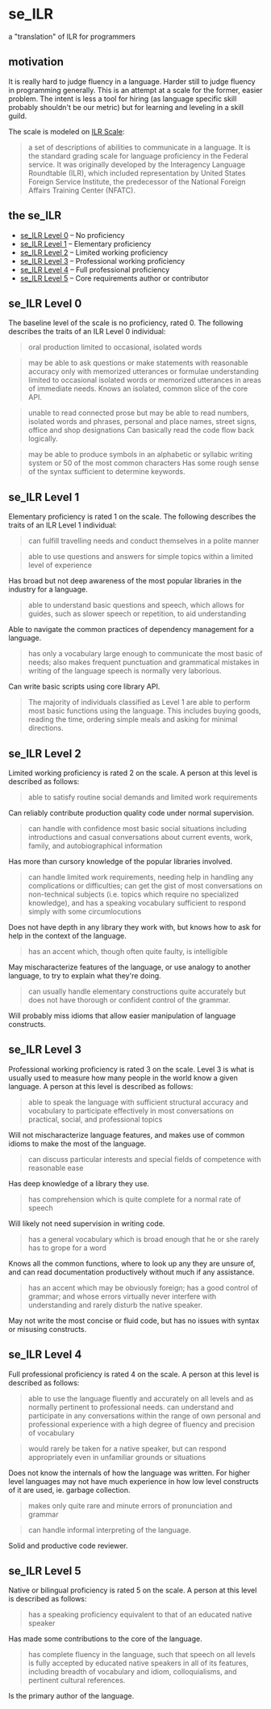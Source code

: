 # se_ILR
a "translation" of ILR for programmers

## motivation
It is really hard to judge fluency in a language. Harder still to judge fluency in programming generally. This is an attempt at a scale for the former, easier problem. The intent is less a tool for hiring (as language specific skill probably shouldn't be our metric) but for learning and leveling in a skill guild.

The scale is modeled on [ILR Scale](https://en.wikipedia.org/wiki/ILR_scale):
> a set of descriptions of abilities to communicate in a language. It is the standard grading scale for language proficiency in the Federal service. It was originally developed by the Interagency Language Roundtable (ILR), which included representation by United States Foreign Service Institute, the predecessor of the National Foreign Affairs Training Center (NFATC).

## the se_ILR
- [se_ILR Level 0](#se_ilr-level-0) – No proficiency
- [se_ILR Level 1](#se_ilr-level-1) – Elementary proficiency
- [se_ILR Level 2](#se_ilr-level-2) – Limited working proficiency
- [se_ILR Level 3](#se_ilr-level-3) – Professional working proficiency
- [se_ILR Level 4](#se_ilr-level-4) – Full professional proficiency
- [se_ILR Level 5](#se_ilr-level-5) – Core requirements author or contributor

## se_ILR Level 0
The baseline level of the scale is no proficiency, rated 0. The following describes the traits of an ILR Level 0 individual:
> oral production limited to occasional, isolated words

> may be able to ask questions or make statements with reasonable accuracy only with memorized utterances or formulae
> understanding limited to occasional isolated words or memorized utterances in areas of immediate needs.
Knows an isolated, common slice of the core API.

> unable to read connected prose but may be able to read numbers, isolated words and phrases, personal and place names, street signs, office and shop designations
Can basically read the code flow back logically.

> may be able to produce symbols in an alphabetic or syllabic writing system or 50 of the most common characters
Has some rough sense of the syntax sufficient to determine keywords.

## se_ILR Level 1
Elementary proficiency is rated 1 on the scale. The following describes the traits of an ILR Level 1 individual:
> can fulfill travelling needs and conduct themselves in a polite manner

> able to use questions and answers for simple topics within a limited level of experience

Has broad but not deep awareness of the most popular libraries in the industry for a language.

> able to understand basic questions and speech, which allows for guides, such as slower speech or repetition, to aid understanding

Able to navigate the common practices of dependency management for a language.

> has only a vocabulary large enough to communicate the most basic of needs; also makes frequent punctuation and grammatical mistakes in writing of the language
speech is normally very laborious.

Can write basic scripts using core library API.

> The majority of individuals classified as Level 1 are able to perform most basic functions using the language. This includes buying goods, reading the time, ordering simple meals and asking for minimal directions.

## se_ILR Level 2
Limited working proficiency is rated 2 on the scale. A person at this level is described as follows:
> able to satisfy routine social demands and limited work requirements

Can reliably contribute production quality code under normal supervision.

> can handle with confidence most basic social situations including introductions and casual conversations about current events, work, family, and autobiographical information

Has more than cursory knowledge of the popular libraries involved.

> can handle limited work requirements, needing help in handling any complications or difficulties; can get the gist of most conversations on non-technical subjects (i.e. topics which require no specialized knowledge), and has a speaking vocabulary sufficient to respond simply with some circumlocutions

Does not have depth in any library they work with, but knows how to ask for help in the context of the language.

> has an accent which, though often quite faulty, is intelligible

May mischaracterize features of the language, or use analogy to another language, to try to explain what they're doing.

> can usually handle elementary constructions quite accurately but does not have thorough or confident control of the grammar.

Will probably miss idioms that allow easier manipulation of language constructs.

## se_ILR Level 3
Professional working proficiency is rated 3 on the scale. Level 3 is what is usually used to measure how many people in the world know a given language. A person at this level is described as follows:
> able to speak the language with sufficient structural accuracy and vocabulary to participate effectively in most conversations on practical, social, and professional topics

Will not mischaracterize language features, and makes use of common idioms to make the most of the language.

> can discuss particular interests and special fields of competence with reasonable ease

Has deep knowledge of a library they use.

> has comprehension which is quite complete for a normal rate of speech

Will likely not need supervision in writing code.

> has a general vocabulary which is broad enough that he or she rarely has to grope for a word

Knows all the common functions, where to look up any they are unsure of, and can read documentation productively without much if any assistance.

> has an accent which may be obviously foreign; has a good control of grammar; and whose errors virtually never interfere with understanding and rarely disturb the native speaker.

May not write the most concise or fluid code, but has no issues with syntax or misusing constructs.

## se_ILR Level 4
Full professional proficiency is rated 4 on the scale. A person at this level is described as follows:
> able to use the language fluently and accurately on all levels and as normally pertinent to professional needs.
> can understand and participate in any conversations within the range of own personal and professional experience with a high degree of fluency and precision of vocabulary

> would rarely be taken for a native speaker, but can respond appropriately even in unfamiliar grounds or situations

Does not know the internals of how the language was written. For higher level languages may not have much experience in how low level constructs of it are used, ie. garbage collection.

> makes only quite rare and minute errors of pronunciation and grammar

> can handle informal interpreting of the language.

Solid and productive code reviewer.

## se_ILR Level 5
Native or bilingual proficiency is rated 5 on the scale. A person at this level is described as follows:
> has a speaking proficiency equivalent to that of an educated native speaker

Has made some contributions to the core of the language.

> has complete fluency in the language, such that speech on all levels is fully accepted by educated native speakers in all of its features, including breadth of vocabulary and idiom, colloquialisms, and pertinent cultural references.

Is the primary author of the language.
